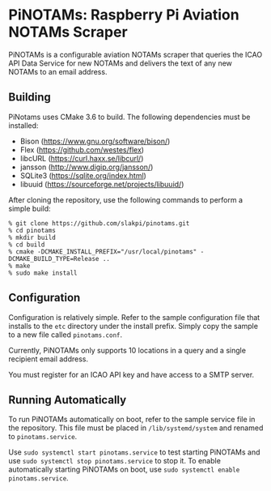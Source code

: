 PiNOTAMs: Raspberry Pi Aviation NOTAMs Scraper
==============================================

PiNOTAMs is a configurable aviation NOTAMs scraper that queries the ICAO API
Data Service for new NOTAMs and delivers the text of any new NOTAMs to an email
address.

Building
--------

PiNotams uses CMake 3.6 to build. The following dependencies must be installed:

  * Bison (https://www.gnu.org/software/bison/)
  * Flex (https://github.com/westes/flex)
  * libcURL (https://curl.haxx.se/libcurl/)
  * jansson (http://www.digip.org/jansson/)
  * SQLite3 (https://sqlite.org/index.html)
  * libuuid (https://sourceforge.net/projects/libuuid/)

After cloning the repository, use the following commands to perform a simple
build:

    % git clone https://github.com/slakpi/pinotams.git
    % cd pinotams
    % mkdir build
    % cd build
    % cmake -DCMAKE_INSTALL_PREFIX="/usr/local/pinotams" -DCMAKE_BUILD_TYPE=Release ..
    % make
    % sudo make install

Configuration
-------------

Configuration is relatively simple. Refer to the sample configuration file that
installs to the `etc` directory under the install prefix. Simply copy the sample
to a new file called `pinotams.conf`.

Currently, PiNOTAMs only supports 10 locations in a query and a single recipient
email address.

You must register for an ICAO API key and have access to a SMTP server.

Running Automatically
---------------------

To run PiNOTAMs automatically on boot, refer to the sample service file in the
repository. This file must be placed in `/lib/systemd/system` and renamed to
`pinotams.service`.

Use `sudo systemctl start pinotams.service` to test starting PiNOTAMs and use
`sudo systemctl stop pinotams.service` to stop it. To enable automatically
starting PiNOTAMs on boot, use `sudo systemctl enable pinotams.service`.

